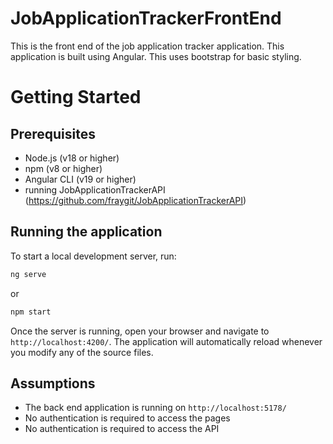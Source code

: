 # JobApplicationTrackerFrontEnd

This is the front end of the job application tracker application. This application is built using Angular. This uses bootstrap for basic styling.

# Getting Started

## Prerequisites

- Node.js (v18 or higher)
- npm (v8 or higher)
- Angular CLI (v19 or higher)
- running JobApplicationTrackerAPI (https://github.com/fraygit/JobApplicationTrackerAPI)


## Running the application

To start a local development server, run:

```bash
ng serve
```

or 

```bash
npm start
```

Once the server is running, open your browser and navigate to `http://localhost:4200/`. The application will automatically reload whenever you modify any of the source files.

## Assumptions

- The back end application is running on `http://localhost:5178/`
- No authentication is required to access the pages
- No authentication is required to access the API